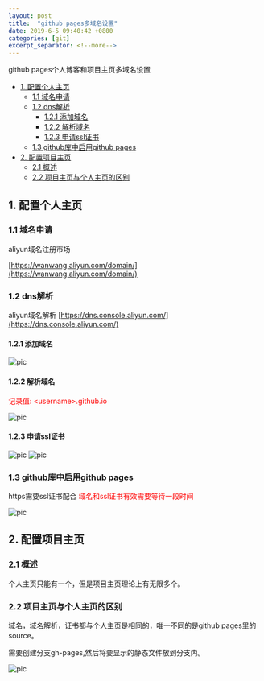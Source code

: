 ```yaml
---
layout: post
title:  "github pages多域名设置"
date: 2019-6-5 09:40:42 +0800
categories: [git]
excerpt_separator: <!--more-->
---
```

github pages个人博客和项目主页多域名设置
<!--more-->

<!-- @import "[TOC]" {cmd="toc" depthFrom=1 depthTo=6 orderedList=false} -->

<!-- code_chunk_output -->

* [1. 配置个人主页](#1-配置个人主页)
	* [1.1 域名申请](#11-域名申请)
	* [1.2 dns解析](#12-dns解析)
		* [1.2.1 添加域名](#121-添加域名)
		* [1.2.2 解析域名](#122-解析域名)
		* [1.2.3 申请ssl证书](#123-申请ssl证书)
	* [1.3 github库中启用github pages](#13-github库中启用github-pages)
* [2. 配置项目主页](#2-配置项目主页)
	* [2.1 概述](#21-概述)
	* [2.2 项目主页与个人主页的区别](#22-项目主页与个人主页的区别)

<!-- /code_chunk_output -->

## 1. 配置个人主页

### 1.1 域名申请

aliyun域名注册市场

[https://wanwang.aliyun.com/domain/](https://wanwang.aliyun.com/domain/)

### 1.2 dns解析

aliyun域名解析
[https://dns.console.aliyun.com/](https://dns.console.aliyun.com/)

#### 1.2.1 添加域名

![pic](/images/微信截图_20190605095235.png)

#### 1.2.2 解析域名

<font color=red>记录值: \<username\>.github.io</font>

![pic](/images/微信截图_20190605095318.png)

#### 1.2.3 申请ssl证书

![pic](/images/微信截图_20190605113504.png)
![pic](/images/微信截图_20190605113533.png)

### 1.3 github库中启用github pages

https需要ssl证书配合
<font color=red>域名和ssl证书有效需要等待一段时间</font>

![pic](/images/微信截图_20190605100241.png)

## 2. 配置项目主页

### 2.1 概述

个人主页只能有一个，但是项目主页理论上有无限多个。

### 2.2 项目主页与个人主页的区别

域名，域名解析，证书都与个人主页是相同的，唯一不同的是github pages里的source。

需要创建分支gh-pages,然后将要显示的静态文件放到分支内。

![pic](/images/微信截图_20190605114143.png)
